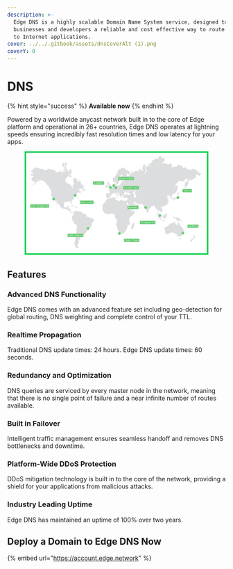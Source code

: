 ```yaml
---
description: >-
  Edge DNS is a highly scalable Domain Name System service, designed to give
  businesses and developers a reliable and cost effective way to route end users
  to Internet applications.
cover: ../../.gitbook/assets/dnsCoverAlt (1).png
coverY: 0
---
```


# DNS

{% hint style="success" %}
**Available now**
{% endhint %}

Powered by a worldwide anycast network built in to the core of Edge platform and operational in 26+ countries, Edge DNS operates at lightning speeds ensuring incredibly fast resolution times and low latency for your apps.

<figure><img src="../../.gitbook/assets/dnsMap.png" alt=""><figcaption></figcaption></figure>

## Features

### Advanced DNS Functionality

Edge DNS comes with an advanced feature set including geo-detection for global routing, DNS weighting and complete control of your TTL.

### Realtime Propagation

Traditional DNS update times: 24 hours. Edge DNS update times: 60 seconds.

### Redundancy and Optimization

DNS queries are serviced by every master node in the network, meaning that there is no single point of failure and a near infinite number of routes available.

### Built in Failover

Intelligent traffic management ensures seamless handoff and removes DNS bottlenecks and downtime.

### Platform-Wide DDoS Protection

DDoS mitigation technology is built in to the core of the network, providing a shield for your applications from malicious attacks.

### Industry Leading Uptime

Edge DNS has maintained an uptime of 100% over two years.

## Deploy a Domain to Edge DNS Now

{% embed url="https://account.edge.network" %}
